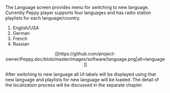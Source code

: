 The Language screen provides menu for switching to new language. Currently Peppy player supports four languages and has radio station playlists for each language/country.

1. English/USA
2. German
3. French
4. Russian

<p align="center">
[[https://github.com/project-owner/Peppy.doc/blob/master/images/software/language.png|alt=language]]
</p>

After switching to new language all UI labels will be displayed using that new language and playlists for new language will be loaded. The detail of the localization process will be discussed in the separate chapter.